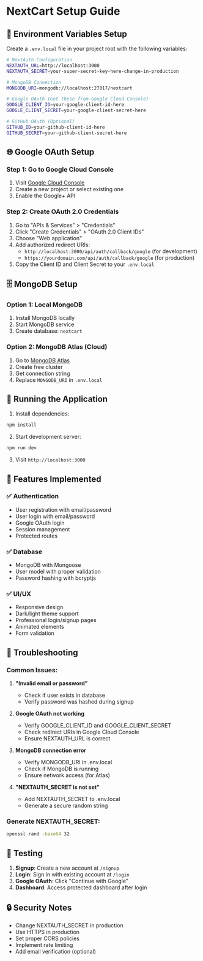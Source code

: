 # NextCart Setup Guide

## 🔐 Environment Variables Setup

Create a `.env.local` file in your project root with the following variables:

```bash
# NextAuth Configuration
NEXTAUTH_URL=http://localhost:3000
NEXTAUTH_SECRET=your-super-secret-key-here-change-in-production

# MongoDB Connection
MONGODB_URI=mongodb://localhost:27017/nextcart

# Google OAuth (Get these from Google Cloud Console)
GOOGLE_CLIENT_ID=your-google-client-id-here
GOOGLE_CLIENT_SECRET=your-google-client-secret-here

# GitHub OAuth (Optional)
GITHUB_ID=your-github-client-id-here
GITHUB_SECRET=your-github-client-secret-here
```

## 🌐 Google OAuth Setup

### Step 1: Go to Google Cloud Console
1. Visit [Google Cloud Console](https://console.cloud.google.com/)
2. Create a new project or select existing one
3. Enable the Google+ API

### Step 2: Create OAuth 2.0 Credentials
1. Go to "APIs & Services" > "Credentials"
2. Click "Create Credentials" > "OAuth 2.0 Client IDs"
3. Choose "Web application"
4. Add authorized redirect URIs:
   - `http://localhost:3000/api/auth/callback/google` (for development)
   - `https://yourdomain.com/api/auth/callback/google` (for production)
5. Copy the Client ID and Client Secret to your `.env.local`

## 🗄️ MongoDB Setup

### Option 1: Local MongoDB
1. Install MongoDB locally
2. Start MongoDB service
3. Create database: `nextcart`

### Option 2: MongoDB Atlas (Cloud)
1. Go to [MongoDB Atlas](https://www.mongodb.com/atlas)
2. Create free cluster
3. Get connection string
4. Replace `MONGODB_URI` in `.env.local`

## 🚀 Running the Application

1. Install dependencies:
```bash
npm install
```

2. Start development server:
```bash
npm run dev
```

3. Visit `http://localhost:3000`

## 🔧 Features Implemented

### ✅ Authentication
- User registration with email/password
- User login with email/password
- Google OAuth login
- Session management
- Protected routes

### ✅ Database
- MongoDB with Mongoose
- User model with proper validation
- Password hashing with bcryptjs

### ✅ UI/UX
- Responsive design
- Dark/light theme support
- Professional login/signup pages
- Animated elements
- Form validation

## 🐛 Troubleshooting

### Common Issues:

1. **"Invalid email or password"**
   - Check if user exists in database
   - Verify password was hashed during signup

2. **Google OAuth not working**
   - Verify GOOGLE_CLIENT_ID and GOOGLE_CLIENT_SECRET
   - Check redirect URIs in Google Cloud Console
   - Ensure NEXTAUTH_URL is correct

3. **MongoDB connection error**
   - Verify MONGODB_URI in .env.local
   - Check if MongoDB is running
   - Ensure network access (for Atlas)

4. **"NEXTAUTH_SECRET is not set"**
   - Add NEXTAUTH_SECRET to .env.local
   - Generate a secure random string

### Generate NEXTAUTH_SECRET:
```bash
openssl rand -base64 32
```

## 📱 Testing

1. **Signup**: Create a new account at `/signup`
2. **Login**: Sign in with existing account at `/login`
3. **Google OAuth**: Click "Continue with Google"
4. **Dashboard**: Access protected dashboard after login

## 🔒 Security Notes

- Change NEXTAUTH_SECRET in production
- Use HTTPS in production
- Set proper CORS policies
- Implement rate limiting
- Add email verification (optional)
